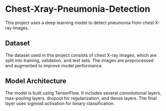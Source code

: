# Chest-Xray-Pneumonia-Detection

This project uses a deep learning model to detect pneumonia from chest X-ray images.

## Dataset

The dataset used in this project consists of chest X-ray images, which are split into training, validation, and test sets. The images are preprocessed and augmented to improve model performance.

## Model Architecture

The model is built using TensorFlow. It includes several convolutional layers, max-pooling layers, dropout for regularization, and dense layers. The final layer uses sigmoid activation for binary classification.
